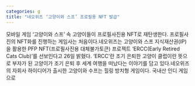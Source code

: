 ```yaml
---
categories: g
title: "네오위즈 ‘고양이와 스프’ 프로필용 NFT 발급"
---
```

모바일 게임 ‘고양이와 스프’ 속 고양이들이 프로필사진용 NFT로 재탄생한다. 프로필사진의 NFT화를 진행하는 게임사는 처음이다.네오위즈는 고양이와 스프 지식재산권(IP)을 활용한 PFP NFT(프로필사진용 대체불가토큰) 프로젝트 ‘ERCC(Early Retired Cats Club)’를 선보인다고 26일 밝혔다. ‘ERCC’란 조기 은퇴한 고양이 클럽이란 뜻으로 부자가 된 고양이가 조기 은퇴 후 세계 여행을 떠났다는 이야기를 담고 있다.네오위즈의 자회사 하이디어가 출시한 고양이와 수프는 힐링 방치형 게임이다. 국내산 인디 게임으로
